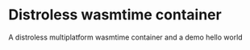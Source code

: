 # Distroless wasmtime container

A distroless multiplatform wasmtime container and a demo hello world
